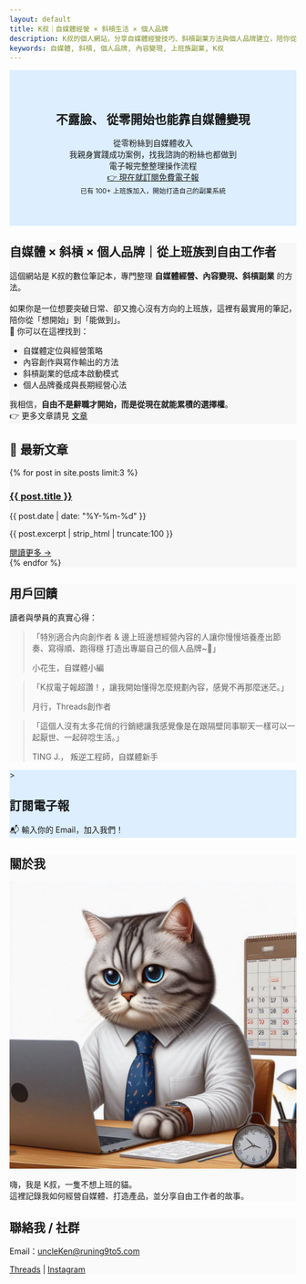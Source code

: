 ```yaml
---
layout: default
title: K叔｜自媒體經營 × 斜槓生活 × 個人品牌
description: K叔的個人網站，分享自媒體經營技巧、斜槓副業方法與個人品牌建立，陪你從上班族到自由工作者。
keywords: 自媒體, 斜槓, 個人品牌, 內容變現, 上班族副業, K叔
---
```

<!-- SEO 短版 Hero 區 -->
<section class="hero" style="background:#dceeff; padding:40px;text-align:center;">
  <h1>不露臉、 從零開始也能靠自媒體變現</h1>
  <p>從零粉絲到自媒體收入<br>
    我親身實踐成功案例，找我諮詢的粉絲也都做到<br>
    電子報完整整理操作流程<br>
   <a href="#subscribe" class="btn-external" style="margin-bottom:30px;">👉 現在就訂閱免費電子報</a>
  <br>
  <small>已有 100+ 上班族加入，開始打造自己的副業系統</small>
  </p>
 
</section>

<!-- SEO 長文區 -->
<section class="card-section" style="background:#f7f7f7;">
  <h2>自媒體 × 斜槓 × 個人品牌｜從上班族到自由工作者</h2>
  <p>
  這個網站是 K叔的數位筆記本，專門整理 <b>自媒體經營、內容變現、斜槓副業</b> 的方法。<br><br>
  如果你是一位想要突破日常、卻又擔心沒有方向的上班族，這裡有最實用的筆記，陪你從「想開始」到「能做到」。<br>
  📌 你可以在這裡找到：  
  </p>
  <ul>
    <li>自媒體定位與經營策略</li>
    <li>內容創作與寫作輸出的方法</li>
    <li>斜槓副業的低成本啟動模式</li>
    <li>個人品牌養成與長期經營心法</li>
  </ul>
  <p>
  我相信，<b>自由不是辭職才開始，而是從現在就能累積的選擇權</b>。<br>
  👉 更多文章請見 <a href="https://runing9to5.com/articles/">文章</a>
  </p>
</section>     

<!-- 最新文章區 -->
<section class="card-section" style="background:#f7f7f7;">
  <h2>📌 最新文章</h2>

  {% for post in site.posts limit:3 %}
    <div class="card-section-1">
      <h3><a href="{{ post.url }}">{{ post.title }}</a></h3>
      <p class="post-date">{{ post.date | date: "%Y-%m-%d" }}</p>
      <p class="post-excerpt">{{ post.excerpt | strip_html | truncate:100 }}</p>
      <a href="{{ post.url }}" class="read-more">閱讀更多 →</a>
    </div>
  {% endfor %}

</section>



<!-- 用戶回饋區 -->
<section class="card-section" style="background:#FAFAFA;">
  <h2>用戶回饋</h2>
  <p>讀者與學員的真實心得：</p>

  <div class="testimonial">
    <blockquote>「特別適合內向創作者 & 邊上班邊想經營內容的人讓你慢慢培養產出節奏、寫得順、跑得穩
打造出專屬自己的個人品牌~💪」
    <p>小花生，自媒體小編</p>
</blockquote>
  </div>

  <div class="testimonial">
    <blockquote>「K叔電子報超讚！，讓我開始懂得怎麼規劃內容，感覺不再那麼迷茫。」
    <p>月行，Threads創作者</p>
      </blockquote>
  </div>

  <div class="testimonial">
    <blockquote>「這個人沒有太多花俏的行銷總讓我感覺像是在跟隔壁同事聊天一樣可以一起厭世、一起碎唸生活。」
    <p> TING J.， 叛逆工程師，自媒體新手</p>
      </blockquote>
  </div>
</section>

<section class="card-section" style="background:#dceeff;" id="subscribe">>
  <h2>訂閱電子報</h2>
  <p>📬 輸入你的 Email，加入我們！</p>
  <div class="newsletter-box">
    <script async data-uid="49e70b7c7c" src="https://ken-66.kit.com/49e70b7c7c/index.js"></script>
  </div>
</section>

<section class="card-section" style="background:#FAFAFA;">
  <h2>關於我</h2>
  <img src="/assets/images/me.jpeg" alt="我的大頭照" class="about-img">
  <p>嗨，我是 K叔，一隻不想上班的貓。<br>
     這裡記錄我如何經營自媒體、打造產品，並分享自由工作者的故事。</p>
</section>

<section class="card-section" style="background:#FAFAFA;">
  <h2>聯絡我 / 社群</h2>
  <p>Email：<a href="mailto:uncleKen@runing9to5.com">uncleKen@runing9to5.com</a></p>
  <p>
    <a href="https://www.threads.net/@runing_9to5" target="_blank">Threads</a> | 
    <a href="https://www.instagram.com/runing_9to5/" target="_blank">Instagram</a>
  </p>
</section>
